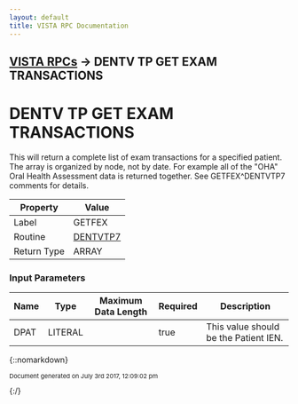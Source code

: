 ```yaml
---
layout: default
title: VISTA RPC Documentation
---
```


## [VISTA RPCs](TableOfContents) &#8594; DENTV TP GET EXAM TRANSACTIONS
# DENTV TP GET EXAM TRANSACTIONS

This will return a complete list of exam transactions for a specified patient. The array is organized by node, not by date. For example all of the "OHA" Oral Health Assessment data is returned together. See GETFEX^DENTVTP7 comments for details.

Property | Value
--- | ---
Label | GETFEX
Routine | [DENTVTP7](http://code.osehra.org/dox/Routine_DENTVTP7_source.html)
Return Type | ARRAY


### Input Parameters

Name | Type | Maximum Data Length | Required | Description
--- | --- | --- | --- | ---
DPAT | LITERAL |  | true | This value should be the Patient IEN.



{::nomarkdown} <br/><p style="font-size: 11px">Document generated on July 3rd 2017, 12:09:02 pm</p>{:/}